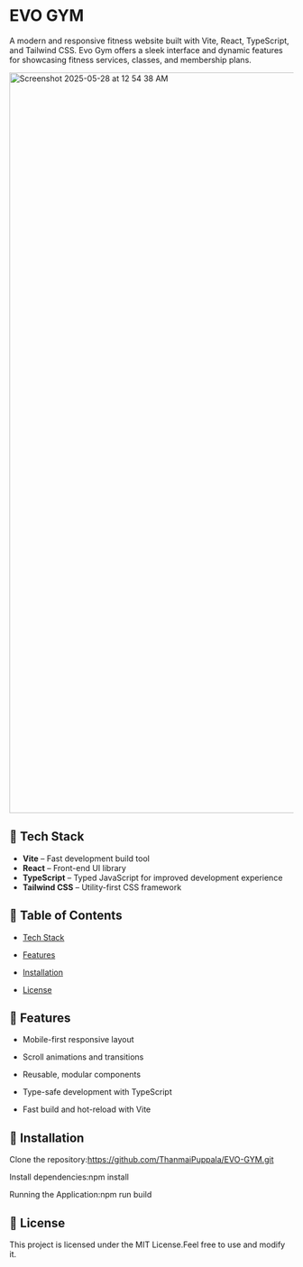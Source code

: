 #  EVO GYM

A modern and responsive fitness website built with Vite, React, TypeScript, and Tailwind CSS. Evo Gym offers a sleek interface and dynamic features for showcasing fitness services, classes, and membership plans.

<img width="1314" alt="Screenshot 2025-05-28 at 12 54 38 AM" src="https://github.com/user-attachments/assets/ab6fb9df-dd59-448c-ab9d-6fac3c7e86f1" />

## 🚀 Tech Stack

- **Vite** – Fast development build tool
- **React** – Front-end UI library
- **TypeScript** – Typed JavaScript for improved development experience
- **Tailwind CSS** – Utility-first CSS framework

## 📑 Table of Contents

- [Tech Stack](#tech-stack)

- [Features](#features)

- [Installation](#installation)

- [License](#license)

## 📌 Features

- Mobile-first responsive layout

- Scroll animations and transitions

- Reusable, modular components

- Type-safe development with TypeScript

- Fast build and hot-reload with Vite

## 🔧 Installation

Clone the repository:https://github.com/ThanmaiPuppala/EVO-GYM.git

Install dependencies:npm install

Running the Application:npm run build

## 📜 License

This project is licensed under the MIT License.Feel free to use and modify it.
